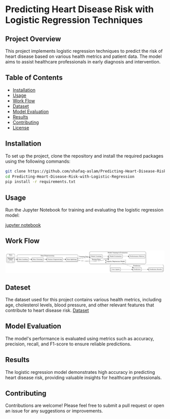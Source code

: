 # Predicting Heart Disease Risk with Logistic Regression Techniques

## Project Overview
This project implements logistic regression techniques to predict the risk of heart disease based on various health metrics and patient data. The model aims to assist healthcare professionals in early diagnosis and intervention.

## Table of Contents
- [Installation](#installation)
- [Usage](#usage)
- [Work Flow](#work-flow)
- [Dataset](#dataset)
- [Model Evaluation](#model-evaluation)
- [Results](#results)
- [Contributing](#contributing)
- [License](#license)

## Installation
To set up the project, clone the repository and install the required packages using the following commands:

```bash
git clone https://github.com/shafaq-aslam/Predicting-Heart-Disease-Risk-with-Logistic-Regression.git
cd Predicting-Heart-Disease-Risk-with-Logistic-Regression
pip install -r requirements.txt
```
## Usage
Run the Jupyter Notebook for training and evaluating the logistic regression model:

<a href = "Heart_Disease_Prediction.ipynb"> jupyter notebook <a/>

## Work Flow

<img src = "workflow.jpeg">

## Dateset
The dataset used for this project contains various health metrics, including age, cholesterol levels, blood pressure, and other relevant features that contribute to heart disease risk. <a href="framingham.csv"> Dataset <a/>

## Model Evaluation
The model's performance is evaluated using metrics such as accuracy, precision, recall, and F1-score to ensure reliable predictions.

## Results
The logistic regression model demonstrates high accuracy in predicting heart disease risk, providing valuable insights for healthcare professionals.

## Contributing
Contributions are welcome! Please feel free to submit a pull request or open an issue for any suggestions or improvements.

